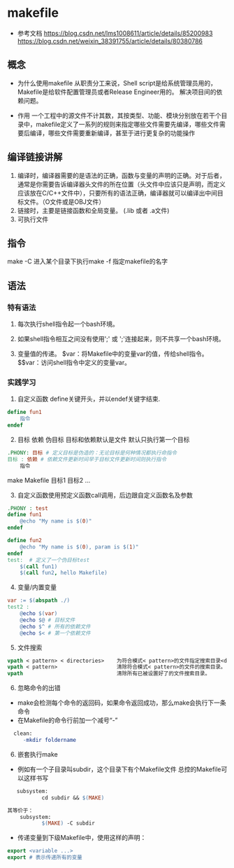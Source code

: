 # makefile
- 参考文档 
https://blog.csdn.net/lms1008611/article/details/85200983
https://blog.csdn.net/weixin_38391755/article/details/80380786

## 概念
- 为什么使用makefile
从职责分工来说，Shell script是给系统管理员用的，Makefile是给软件配置管理员或者Release Engineer用的。
解决项目间的依赖问题。

- 作用
一个工程中的源文件不计其数，其按类型、功能、模块分别放在若干个目录中，makefile定义了一系列的规则来指定哪些文件需要先编译，哪些文件需要后编译，哪些文件需要重新编译，甚至于进行更复杂的功能操作

##  编译链接讲解
 1. 编译时，编译器需要的是语法的正确，函数与变量的声明的正确。对于后者，通常是你需要告诉编译器头文件的所在位置（头文件中应该只是声明，而定义应该放在C/C++文件中），只要所有的语法正确，编译器就可以编译出中间目标文件。（O文件或是OBJ文件）
 2. 链接时，主要是链接函数和全局变量。 (.lib  或者 .a文件)
 3. 可执行文件
## 指令
make 
-C 进入某个目录下执行make 
-f 指定makefile的名字

## 语法 
### 特有语法
1. 每次执行shell指令起一个bash环境。
2. 如果shell指令相互之间没有使用';' 或 ';\'连接起来，则不共享一个bash环境。

3. 变量值的传递。
$var：将Makefile中的变量var的值，传给shell指令。
$$var：访问shell指令中定义的变量var。
### 实践学习
1. 自定义函数 define关键开头，并以endef关键字结束.
```makefile
define fun1
	指令
endef
```

2. 目标 依赖 伪目标
目标和依赖默认是文件
默认只执行第一个目标
```makefile
.PHONY: 目标 # 定义目标是伪造的：无论目标是何种情况都执行命指令
目标 : 依赖 # 依赖文件更新时间早于目标文件更新时间则执行指令
    指令
```
make Makefile 目标1 目标2 ...

3. 自定义函数使用预定义函数call调用，后边跟自定义函数名及参数
```makefile
.PHONY : test  
define fun1
	@echo "My name is $(0)"
endef

define fun2
	@echo "My name is $(0), param is $(1)"
endef
test:  # 定义了一个伪目标test
	$(call fun1)
	$(call fun2, hello Makefile)
```
4. 变量/内置变量
```makefile
var := $(abspath ./)
test2 :
	@echo $(var)
    @echo $@ # 目标文件
    @echo $^ # 所有的依赖文件
    @echo $< # 第一个依赖文件
```

5. 文件搜索
```makefile
vpath < pattern> < directories>    为符合模式< pattern>的文件指定搜索目录<directories>。
vpath < pattern>                   清除符合模式< pattern>的文件的搜索目录。
vpath                              清除所有已被设置好了的文件搜索目录。
```
6. 忽略命令的出错
- make会检测每个命令的返回码，如果命令返回成功，那么make会执行下一条命令
- 在Makefile的命令行前加一个减号“-”
```makefile
  clean:
     -mkdir foldername
```

6. 嵌套执行make
- 例如有一个子目录叫subdir，这个目录下有个Makefile文件
总控的Makefile可以这样书写
```makefile
   subsystem:
           cd subdir && $(MAKE)

其等价于：
    subsystem:
           $(MAKE) -C subdir
```
- 传递变量到下级Makefile中，使用这样的声明：
```makefile
export <variable ...>
export # 表示传递所有的变量
```